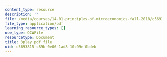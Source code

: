 ```yaml
---
content_type: resource
description: ''
file: /media/courses/14-01-principles-of-microeconomics-fall-2018/c5693815c89b0e061ad810c99ef0bdeb_6XhkCU8Rw_0.pdf
file_type: application/pdf
learning_resource_types: []
ocw_type: OCWFile
resourcetype: Document
title: 3play pdf file
uid: c5693815-c89b-0e06-1ad8-10c99ef0bdeb
---
```

